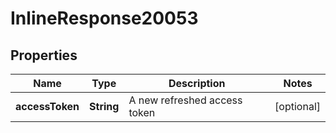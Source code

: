 # InlineResponse20053

## Properties
Name | Type | Description | Notes
------------ | ------------- | ------------- | -------------
**accessToken** | **String** | A new refreshed access token |  [optional]
